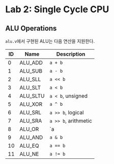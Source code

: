 # Lab 2: Single Cycle CPU

## ALU Operations

`alu.v`에서 구현된 ALU는 다음 연산을 지원한다.

| ID   | Name     | Description          |
| ---- | -------- | -------------------- |
| 0    | ALU_ADD  | `a + b`              |
| 1    | ALU_SUB  | `a - b`              |
| 2    | ALU_SLL  | `a << b`             |
| 3    | ALU_SLT  | `a < b`              |
| 4    | ALU_SLTU | `a < b`, unsigned    |
| 5    | ALU_XOR  | `a ^ b`              |
| 6    | ALU_SRL  | `a >> b`, logical    |
| 7    | ALU_SRA  | `a >> b`, arithmetic |
| 8    | ALU_OR   | `a | b`              |
| 9    | ALU_AND  | `a & b`              |
| 10   | ALU_EQ   | `a == b`             |
| 11   | ALU_NE   | `a != b`             |

